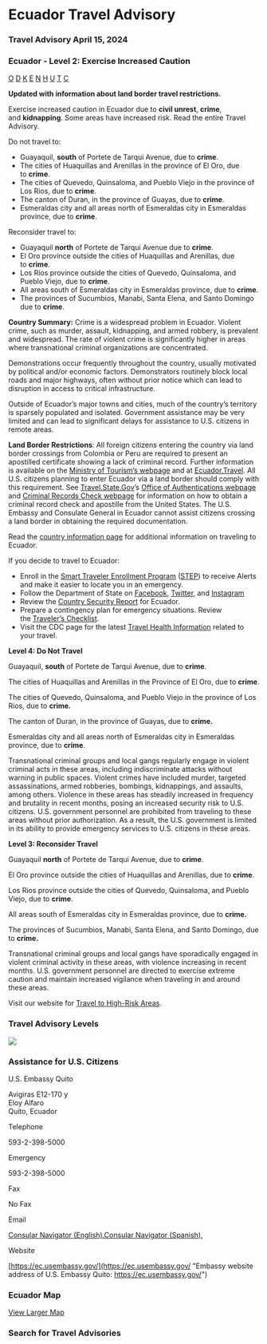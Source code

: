 # Ecuador Travel Advisory

### Travel Advisory April 15, 2024

### Ecuador - Level 2: Exercise Increased Caution

[O](javascript:void(0); "Tool Tip: Other")
[D](javascript:void(0); "Tool Tip: Wrongful Detention")
[K](javascript:void(0); "Tool Tip: Kidnap and Hostage")
[E](javascript:void(0); "Tool Tip: Event")
[N](javascript:void(0); "Tool Tip: Disaster")
[H](javascript:void(0); "Tool Tip: Health")
[U](javascript:void(0); "Tool Tip: Civil Unrest")
[T](javascript:void(0); "Tool Tip: Terrorism")
[C](javascript:void(0); "Tool Tip: Crimes")

**Updated with information about land border travel restrictions.**

Exercise increased caution in Ecuador due to **civil unrest**, **crime**, and **kidnapping**. Some areas have increased risk. Read the entire Travel Advisory.

Do not travel to:

* Guayaquil, **south** of Portete de Tarqui Avenue, due to **crime**.
* The cities of Huaquillas and Arenillas in the province of El Oro, due to **crime**.
* The cities of Quevedo, Quinsaloma, and Pueblo Viejo in the province of Los Rios, due to **crime**.
* The canton of Duran, in the province of Guayas, due to **crime**.
* Esmeraldas city and all areas north of Esmeraldas city in Esmeraldas province, due to **crime**.

Reconsider travel to:

* Guayaquil **north** of Portete de Tarqui Avenue due to **crime**.
* El Oro province outside the cities of Huaquillas and Arenillas, due to **crime**.
* Los Rios province outside the cities of Quevedo, Quinsaloma, and Pueblo Viejo, due to **crime**.
* All areas south of Esmeraldas city in Esmeraldas province, due to **crime**.
* The provinces of Sucumbios, Manabi, Santa Elena, and Santo Domingo due to **crime**.

**Country Summary:** Crime is a widespread problem in Ecuador. Violent crime, such as murder, assault, kidnapping, and armed robbery, is prevalent and widespread. The rate of violent crime is significantly higher in areas where transnational criminal organizations are concentrated.

Demonstrations occur frequently throughout the country, usually motivated by political and/or economic factors. Demonstrators routinely block local roads and major highways, often without prior notice which can lead to disruption in access to critical infrastructure.

Outside of Ecuador’s major towns and cities, much of the country’s territory is sparsely populated and isolated. Government assistance may be very limited and can lead to significant delays for assistance to U.S. citizens in remote areas.

**Land Border Restrictions**: All foreign citizens entering the country via land border crossings from Colombia or Peru are required to present an apostilled certificate showing a lack of criminal record. Further information is available on the [Ministry of Tourism’s webpage](https://www.turismo.gob.ec/requisitos-de-ingreso-al-ecuador-continental-e-islas-galapagos/) and at [Ecuador.Travel](https://ecuador.travel/viaja-seguro/). All U.S. citizens planning to enter Ecuador via a land border should comply with this requirement. See [Travel.State.Gov](https://travel.state.gov/content/travel.html)’s [Office of Authentications webpage](https://travel.state.gov/content/travel/en/records-and-authentications/authenticate-your-document/office-of-authentications.html) and [Criminal Records Check webpage](https://travel.state.gov/content/travel/en/international-travel/while-abroad/criminal-record-checks.html) for information on how to obtain a criminal record check and apostille from the United States. The U.S. Embassy and Consulate General in Ecuador cannot assist citizens crossing a land border in obtaining the required documentation.

Read the [country information page](https://travel.state.gov/content/travel/en/international-travel/International-Travel-Country-Information-Pages/Ecuador.html) for additional information on traveling to Ecuador.

If you decide to travel to Ecuador:

* Enroll in the [Smart Traveler Enrollment Program](https://step.state.gov/step/) ([STEP](https://step.state.gov/step/)) to receive Alerts and make it easier to locate you in an emergency.
* Follow the Department of State on [Facebook](https://www.facebook.com/USEmbassyEC), [Twitter](https://twitter.com/USembassyEC), and [Instagram](https://www.instagram.com/usembassyec/)
* Review the [Country Security Report](https://www.osac.gov/Content/Browse/Report?subContentTypes=Country%20Security%20Report) for Ecuador.
* Prepare a contingency plan for emergency situations. Review the [Traveler’s Checklist](https://travel.state.gov/content/travel/en/international-travel/before-you-go/travelers-checklist.html).
* Visit the CDC page for the latest [Travel Health Information](https://wwwnc.cdc.gov/travel/destinations/list) related to your travel.

**Level 4: Do Not Travel**

Guayaquil, **south** of Portete de Tarqui Avenue, due to **crime**.

The cities of Huaquillas and Arenillas in the Province of El Oro, due to **crime**.

The cities of Quevedo, Quinsaloma, and Pueblo Viejo in the province of Los Rios, due to **crime.**

The canton of Duran, in the province of Guayas, due to **crime.**

Esmeraldas city and all areas north of Esmeraldas city in Esmeraldas province, due to **crime**.

Transnational criminal groups and local gangs regularly engage in violent criminal acts in these areas, including indiscriminate attacks without warning in public spaces. Violent crimes have included murder, targeted assassinations, armed robberies, bombings, kidnappings, and assaults, among others. Violence in these areas has steadily increased in frequency and brutality in recent months, posing an increased security risk to U.S. citizens. U.S. government personnel are prohibited from traveling to these areas without prior authorization. As a result, the U.S. government is limited in its ability to provide emergency services to U.S. citizens in these areas.

**Level 3: Reconsider Travel**

Guayaquil **north** of Portete de Tarqui Avenue, due to **crime**.

El Oro province outside the cities of Huaquillas and Arenillas, due to **crime**.

Los Rios province outside the cities of Quevedo, Quinsaloma, and Pueblo Viejo, due to **crime**.

All areas south of Esmeraldas city in Esmeraldas province, due to **crime.**

The provinces of Sucumbios, Manabi, Santa Elena, and Santo Domingo, due to **crime.**

Transnational criminal groups and local gangs have sporadically engaged in violent criminal activity in these areas, with violence increasing in recent months. U.S. government personnel are directed to exercise extreme caution and maintain increased vigilance when traveling in and around these areas.

Visit our website for [Travel to High-Risk Areas](https://travel.state.gov/content/travel/en/international-travel/before-you-go/travelers-with-special-considerations/high-risk-travelers.html).

### Travel Advisory Levels

[![](/content/dam/NEWTravelAssets/images/travel-levelv2.svg)](/content/travel/en/international-travel/before-you-go/about-our-new-products.html "Travel Advisory Levels")

### Assistance for U.S. Citizens

U.S. Embassy Quito

Avigiras E12-170 y  
Eloy Alfaro  
Quito, Ecuador

Telephone

593-2-398-5000

Emergency

593-2-398-5000

Fax

No Fax

Email

[Consular Navigator (English)](https://docs.google.com/forms/d/e/1FAIpQLSc1tdFXIbN0KX7Kuprk28Nl76ZUG8mRdkBQC6nY3vitJX6-UQ/viewform),[Consular Navigator (Spanish)](https://docs.google.com/forms/d/e/1FAIpQLSf1HlM4MYupBuZ5-b7Rk5uYBsn6Zr9rVI6myf-_9OKaNE_sVA/viewform),

Website

[https://ec.usembassy.gov/](https://ec.usembassy.gov/ "Embassy website address of U.S. Embassy Quito: https://ec.usembassy.gov/")

### Ecuador Map

[View Larger Map](https://travelmaps.state.gov/TSGMap/?extent=-95.23341369,-9.577899952,-68.63705217,4.324864877 "Map of Ecuador")



### Search for Travel Advisories